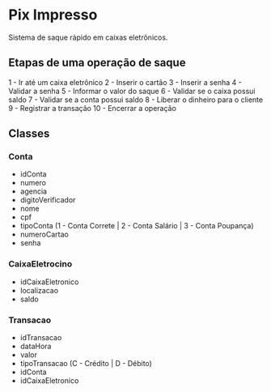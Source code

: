 # Pix Impresso

Sistema de saque rápido em caixas eletrônicos.

## Etapas de uma operação de saque

1 - Ir até um caixa eletrônico
2 - Inserir o cartão
3 - Inserir a senha
4 - Validar a senha
5 - Informar o valor do saque
6 - Validar se o caixa possui saldo
7 - Validar se a conta possui saldo
8 - Liberar o dinheiro para o cliente
9 - Registrar a transação
10 - Encerrar a operação

## Classes

### Conta
- idConta
- numero
- agencia
- digitoVerificador
- nome
- cpf
- tipoConta (1 - Conta Correte | 2 - Conta Salário | 3 - Conta Poupança)
- numeroCartao
- senha

### CaixaEletrocino
- idCaixaEletronico
- localizacao
- saldo

### Transacao
- idTransacao
- dataHora
- valor
- tipoTransacao (C - Crédito | D - Débito)
- idConta
- idCaixaEletronico